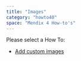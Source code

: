 ```yaml
---
title: "Images"
category: "howto40"
space: "Mendix 4 How-to's"
---
```

Please select a How To:

*   [Add custom images](Add+custom+images)